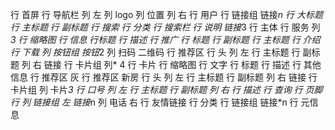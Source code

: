 行 首屏
    行 导航栏
        列 左
            列 logo
            列 位置
        列 右
            行 用户
            行 链接组
                链接*n
    行 大标题
        行 主标题
        行 副标题
    行 搜索
        行 分类
        行 搜索栏
    行 说明
        链接*3
行 主体
    行 服务
        列*3 
            行 缩略图
            行 信息
                行标题
                行 描述
    行 推广 
        行 标题
            行 副标题
            行 主标题
        行 介绍
        行 下载
            列 按钮组
                按钮*2 
            列 扫码
                二维码
    行 推荐区
        行 头
            列 左
                行 主标题
                行 副标题
            列 右
                链接
        行 卡片组
            列* 4 
                行 卡片
                    行 缩略图
                    行 文字
                        行 标题
                        行 描述
                行 其他信息
    行 推荐区 灰
    行 推荐区 新房
        行 头
            列 左
                行 主标题
                行 副标题
            列 右
                链接
        行 卡片组
            列 卡片*3 
    行 口号
        列 左
            行 主标题
            行 副标题
        列 右
            行 描述
            行 查询
行 页脚
    行 
        列 链接组 左
            链接*n
        列 电话 右
    行 友情链接
        行 分类
        行 链接组
            链接*n
        行 元信息